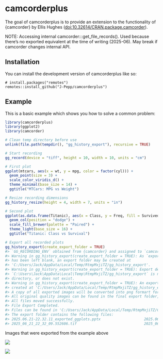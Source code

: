 
<!-- README.md is generated from README.Rmd. Please edit that file -->

# camcorderplus

<!-- badges: start -->

<!-- badges: end -->

The goal of camcorderplus is to provide an extension to the
functionality of {camcorder} by Ellis Hughes
(<doi:10.32614/CRAN.package.camcorder>).

NOTE: Accessing internal camcorder:::get_file_records(). Used because
there’s no exported equivalent at the time of writing (2025-06). May
break if camcorder changes internal API.

## Installation

You can install the development version of camcorderplus like so:

``` undefined
# install.packages("remotes")
remotes::install_github("J-Pepp/camcorderplus")
```

## Example

This is a basic example which shows you how to solve a common problem:

``` r
library(camcorderplus)
library(ggplot2)
library(camcorder)

# Clean temp directory before use
unlink(file.path(tempdir(), "gg_history_export"), recursive = TRUE)

# Start recording
gg_record(device = "tiff", height = 10, width = 10, units = "cm")

# First plot
ggplot(mtcars, aes(x = wt, y = mpg, color = factor(cyl))) +
  geom_point(size = 3) +
  scale_color_viridis_d() +
  theme_minimal(base_size = 14) +
  ggtitle("MTCars: MPG vs Weight")

# Resize recording dimensions
gg_history_resize(height = 4, width = 7, units = "in")

# Second plot
ggplot(as.data.frame(Titanic), aes(x = Class, y = Freq, fill = Survived)) +
  geom_col(position = "dodge") +
  scale_fill_brewer(palette = "Paired") +
  theme_light(base_size = 16) +
  ggtitle("Titanic: Class vs Survival")

# Export all recorded plots
gg_history_export(create_export_folder = TRUE)
#> `GG_RECORDING_ENV` obtained from {camcorder} and assigned to `camcorder_GG_RECORDING_ENV`
#> Warning in gg_history_export(create_export_folder = TRUE): As `export_folder`
#> has been left blank, an export folder may be created at
#> 'C:/Users/Jack/AppData/Local/Temp/RtmpMxjiTZ/gg_history_export'.
#> Warning in gg_history_export(create_export_folder = TRUE): Export destination
#> `C:\Users\Jack\AppData\Local\Temp\RtmpMxjiTZ/gg_history_export` is not a valid
#> directory, or does not exist.
#> Warning in gg_history_export(create_export_folder = TRUE): An export folder was
#> created at 'C:/Users/Jack/AppData/Local/Temp/RtmpMxjiTZ/gg_history_export'.
#> A copy of all exported images will be converted into png formart for inclusion in the powerpoint. 
#> All original quality images can be found in the final export folder, and/or zip file (if applicable).
#> All files moved successfully.
#> File Export Completed.
#> Files can be found in 'C:/Users/Jack/AppData/Local/Temp/RtmpMxjiTZ/C:/Users/Jack/AppData/Local/Temp/RtmpMxjiTZ/gg_history_export'
#> The export folder contains the following files:
#> 2025.06.21-22.32.11_exported_ggplots.pptx                    2025.06.21-22.32.11_exported_ggplots.tif.zip                
#> 2025_06_21_22_32_09.552606.tif                               2025_06_21_22_32_09.925369.tif
```

Images that were exported from the example above

![](man/figures/exported/2025_06_21_22_32_09.552606.tif)

![](man/figures/exported/2025_06_21_22_32_09.925369.tif)
